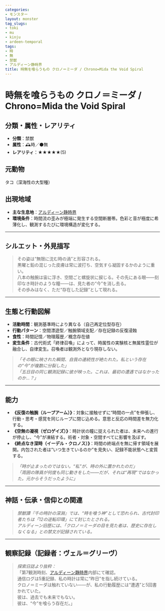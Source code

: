 ```yaml
---
categories:
- モンスター
layout: monster
tag_slugs:
- toki
- mu
- kinju
- ardeen-temporal
tags:
- 時
- 無
- 禁獣
- アルディーン静時界
title: 時無を喰らうもの クロノ＝ミーダ / Chrono=Mida the Void Spiral
---
```


# 時無を喰らうもの クロノ＝ミーダ / Chrono=Mida the Void Spiral

## 分類・属性・レアリティ
* **分類**：禁獣  
* **属性**：🕰時／⚫無  
* **レアリティ**：★★★★★(5)

## 元動物
タコ（深海性の大型種）

## 出現地域
* **主な生息地**：[アルディーン静時界](../place/ardeen_temporal.md)  
* **環境条件**：時間流の歪みが極端に発生する空間断層帯。色彩と音が極度に希薄化し、観測するたびに環境構造が変化する。

---

## シルエット・外見描写
> その姿は“無限に沈む時の渦”と形容される。  
> 黒曜と鉛の混じった皮膚は常に波打ち、空気すら凝固するかのように重い。  
> 八本の触腕は宙に浮き、空間ごと螺旋状に捩じる。その先にある眼――刻印なき時計のような瞳――は、見た者の“今”を消し去る。  
> その歩みはなく、ただ“存在した記録”として現れる。

---

## 生態と行動図解
* **活動時間**：観測基準時により異なる（自己再定位型存在）  
* **行動パターン**：空間漂遊型／触腕領域支配／存在記録の反復浸蝕  
* **食性**：時間記憶／物理履歴／概念存在値  
* **変生条件**：古代術式「終律召喚」によって、時属性の実験核と無属性霊位が融合し、自律変生。召喚者は観測外となり現存しない。

> *「その眼に映された瞬間、自我の連続性が絶たれた。私という存在の“今”が複数に分裂した」*  
> *「五日目の同じ観測記録に彼が映った。これは、最初の遭遇ではなかったのか…？」*

---

## 能力
* **《反復の触腕（ループアーム）》**：対象に接触せずに“時間の一点”を伸張し、行動・思考・感覚を同じループに閉じ込める。意思と反応の時間差を無力化する。  
* **《空無の凝視（ゼロゲイズ）》**：時計状の瞳に捉えられた者は、未来への進行が停止し、“今”が凍結する。術者・対象・空間すべてに影響を及ぼす。  
* **《終点なき深時（イーデル・クロノス）》**：時間の終端点を無に帰す領域を展開。内包された者は“いつ生きているのか”を見失い、記録不能状態へと変質する。

> *「時が止まったのではない。“私”が、時の外に置かれたのだ」*  
> *「周囲の隊員が何度も同じ動きをした――だが、それは“再現”ではなかった。元からそうだったように」*

---

## 神話・伝承・信仰との関連
> *禁獣譚『千の時計の深淵』では、“時を喰う神”として恐れられ、古代封印者たちは「12の逆転印環」にて封じたとされる。*  
> *アルディーン旧歴には、「クロノ＝ミーダの目を見た者は、歴史に存在しなくなる」との禁文が記録されている。*

---

## 観察記録（記録者：ヴェル＝グリーヴ）

> *探索日誌より抜粋：*  
> 「第7観測時刻、[アルディーン静時界](../place/ardeen_temporal.md)内部にて確認。  
> 通信ログは5重記録、私の時計は常に“昨日”を指し続けている。  
> クロノ＝ミーダは触れていない――が、私の行動履歴には“遭遇”と5回書かれていた。  
> 彼は、過去でも未来でもない。  
> 彼は、“今”を喰らう存在だ。」